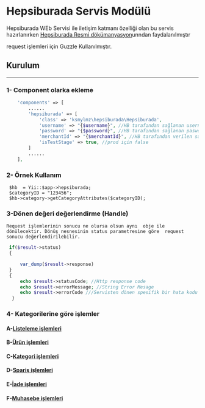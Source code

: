 Hepsiburada Servis Modülü
======================


Hepsiburada WEb Servisi ile iletişim katmanı özelliği olan bu 
servis hazırlanırken [Hepsiburada Resmi dökümanyasyon](https://developers.hepsiburada.com/)unndan faydalanılmıştır

request işlemleri için Guzzle Kullanılmıştır. 

## Kurulum 
________


### 1- Component olarka ekleme 
````php
    'components' => [
        ......
        'hepsiburada' => [
            'class' => 'ksmylmz\hepsiburada\Hepsiburada',
            'username' => "{$username}", //HB tarafından sağlanan username
            'password' => "{$password}", //HB tarafından sağlanan pasword
            'merchantId' => "{$merchantId}", //HB tarafından verilen satıcı numarası
            'isTestStage' => true, //prod için false
        ]
        ......
    ],
````


### 2- Örnek Kullanım

````
 $hb  = Yii::$app->hepsiburada;
 $categoryID = "123456";
 $hb->category->getCategoryAttributes($categoryID);
````

### 3-Dönen değeri değerlendirme (Handle)


 `Request işlemlerinin sonucu ne olursa olsun aynı 
 obje ile dönülecektir. Dönüş nesnesinin status parametresine göre 
 request sonucu değerlendirilebilir. `
```php
 if($result->status)
 {

     var_dump($result->response)
 }
 {
     echo $result->statusCode; //Http response code
     echo $result->errorMessage; //String Error Mesage
     echo $result->errorCode ///Servisten dönen spesifik bir hata kodu varsa
  }
````


### 4- Kategorilerine göre işlemler 

#### A-[Listeleme işlemleri](docs/Listing.md)
#### B-[Ürün işlemleri](docs/Product.md)
#### C-[Kategori işlemleri](docs/Category.md)
#### D-[Spariş işlemleri](docs/Order.md)
#### E-[İade işlemleri](docs/Return.md)
#### F-[Muhasebe işlemleri](docs/Finance.md)




